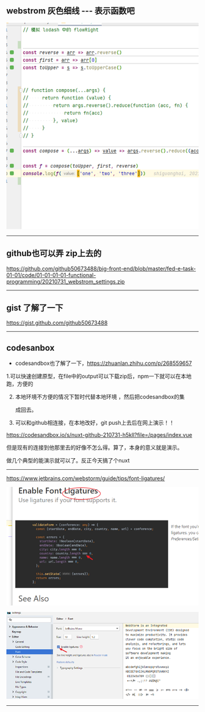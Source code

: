 ## webstrom 灰色细线 --- 表示函数吧

![image-20210731085016602](https://raw.githubusercontent.com/github50673488/Figurebed/main/img/image-20210731085016602.png)



---

## github也可以弄 zip上去的

https://github.com/github50673488/big-front-end/blob/master/fed-e-task-01-01/code/01-01-01-01-functional-programming/20210731_webstrom_settings.zip



---

## gist 了解了一下

https://gist.github.com/github50673488



---

## codesanbox

* codesandbox也了解了一下，https://zhuanlan.zhihu.com/p/268559657

 1.可以快速创建原型，在file中的output可以下载zip后，npm一下就可以在本地跑，方便的



2. 本地环境不方便的情况下暂时代替本地环境 ，然后把codesandbox的集

   成回去。

3.  可以和github相连接，在本地改好，git push上去后在网上演示！！

   https://codesandbox.io/s/nuxt-github-210731-h5kll?file=/pages/index.vue

   



但是现有的连接到他那里去的好像不怎么得。算了，本身的意义就是演示。

做几个典型的能演示就可以了。反正今天搞了个nuxt

---

https://www.jetbrains.com/webstorm/guide/tips/font-ligatures/

![image-20210731182431601](https://raw.githubusercontent.com/github50673488/Figurebed/main/img/image-20210731182431601.png)

![image-20210731182501555](https://raw.githubusercontent.com/github50673488/Figurebed/main/img/image-20210731182501555.png)

---

